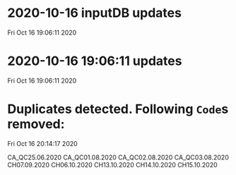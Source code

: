 
# 2020-10-16 inputDB updates 
 Fri Oct 16 19:06:11 2020 


# 2020-10-16 19:06:11 updates 
 Fri Oct 16 19:06:11 2020 


# Duplicates detected. Following `Code`s removed: 
 Fri Oct 16 20:14:17 2020 

CA_QC25.06.2020
CA_QC01.08.2020
CA_QC02.08.2020
CA_QC03.08.2020
CH07.09.2020
CH06.10.2020
CH13.10.2020
CH14.10.2020
CH15.10.2020